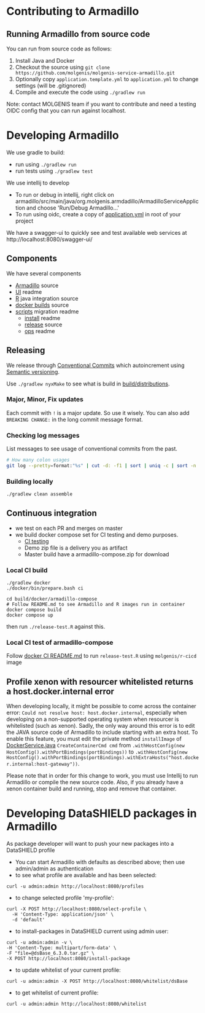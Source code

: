 # Contributing to Armadillo

## Running Armadillo from source code

You can run from source code as follows:

1. Install Java and Docker
2. Checkout the source using `git clone https://github.com/molgenis/molgenis-service-armadillo.git`
3. Optionally copy `application.template.yml` to `application.yml` to change settings (will be .gitignored)
4. Compile and execute the code using `./gradlew run`

Note: contact MOLGENIS team if you want to contribute and need a testing OIDC config that you can run against localhost.

# Developing Armadillo

We use gradle to build:
* run using `./gradlew run`
* run tests using `./gradlew test`

We use intellij to develop
* To run or debug in intellij, right click on armadillo/src/main/java/org.molgenis.armdadillo/ArmadilloServiceAppliction and choose 'Run/Debug Armadillo...'
* To run using oidc, create a copy of [application.yml](application.template.yml) in root of your project

We have a swagger-ui to quickly see and test available web services at http://localhost:8080/swagger-ui/ 

## Components

We have several components

- [Armadillo](./armadillo/src/) source
- [UI](./ui/README.md) readme
- [R](./r/) java integration source
- [docker builds](./docker/) source
- [scripts](./scripts/README.md) migration readme
  - [install](./scripts/install/README.md) readme
  - [release](./scripts/release/) source
  - [ops](./scripts/ops/README.md) readme

## Releasing

We release through [Conventional Commits](https://www.conventionalcommits.org/en/v1.0.0/) which autoincrement using [Semantic versioning](https://semver.org/).

Use `./gradlew nyxMake` to see what is build in [build/distributions](./build/distributions/).

### Major, Minor, Fix updates

Each commit with `!` is a major update. So use it wisely. You can also add `BREAKING CHANGE:` in the long commit message format.

### Checking log messages

List messages to see usage of conventional commits from the past.

```sh
# How many colon usages
git log --pretty=format:"%s" | cut -d: -f1 | sort | uniq -c | sort -n
```

### Building locally

```sh
./gradlew clean assemble
```

## Continuous integration

- we test on each PR and merges on master
- we build docker compose set for CI testing and demo purposes.
  - [CI testing](./docker/ci/README.md)
  - Demo zip file is a delivery you as artifact
  - Master build have a armadillo-compose.zip for download

### Local CI build

```
./gradlew docker
./docker/bin/prepare.bash ci

cd build/docker/armadillo-compose
# Follow README.md to see Armadillo and R images run in container
docker compose build
docker compose up
```

then run `./release-test.R` against this.

### Local CI test of armadillo-compose

Follow [docker CI README.md](./docker/ci/README.md) to run `release-test.R` using `molgenis/r-cicd` image

## Profile xenon with resourcer whitelisted returns a host.docker.internal error
When developing locally, it might be possible to come across the container error: `Could not resolve host: host.docker.internal`, 
especially when developing on a non-supported operating system when resourcer is whitelisted (such as xenon). 
Sadly, the only way around this error is to edit the JAVA source code of Armadillo to include starting with an extra host.
To enable this feature, you must edit the private method `installImage` of [DockerService.java](https://github.com/molgenis/molgenis-service-armadillo/blob/master/armadillo/src/main/java/org/molgenis/armadillo/profile/DockerService.java) `CreateContainerCmd cmd` from `.withHostConfig(new HostConfig().withPortBindings(portBindings))` to `.withHostConfig(new HostConfig().withPortBindings(portBindings).withExtraHosts("host.docker.internal:host-gateway"))`.

Please note that in order for this change to work, you must use Intellij to run Armadillo or compile the new source code.
Also, if you already have a xenon container build and running, stop and remove that container.

# Developing DataSHIELD packages in Armadillo
As package developer will want to push your new packages into a DataSHIELD profile

* You can start Armadillo with defaults as described above; then use admin/admin as authentication
* to see what profile are available and has been selected:
```
curl -u admin:admin http://localhost:8080/profiles
```
* to change selected profile 'my-profile':
```
curl -X POST http://localhost:8080/select-profile \
  -H 'Content-Type: application/json' \
  -d 'default'
```
* to install-packages in DataSHIELD current using admin user:
```
curl -u admin:admin -v \
-H 'Content-Type: multipart/form-data' \
-F "file=@dsBase_6.3.0.tar.gz" \
-X POST http://localhost:8080/install-package
```
* to update whitelist of your current profile:
```
curl -u admin:admin -X POST http://localhost:8080/whitelist/dsBase
```
* to get whitelist of current profile:
```
curl -u admin:admin http://localhost:8080/whitelist
```
